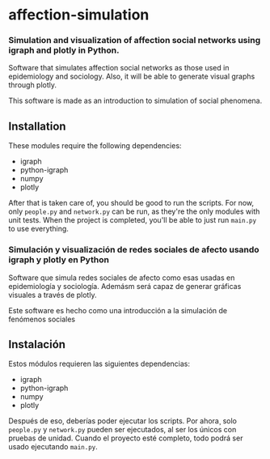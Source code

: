 # affection-simulation

### Simulation and visualization of affection social networks using igraph and plotly in Python.

Software that simulates affection social networks as those used in epidemiology and sociology. Also, it will be able
to generate visual graphs through plotly.

This software is made as an introduction to simulation of social phenomena.

## Installation
These modules require the following dependencies:
- igraph
- python-igraph
- numpy
- plotly

After that is taken care of, you should be good to run the scripts. For now, only `people.py` and `network.py`
can be run, as they're the only modules with unit tests. When the project is completed, you'll be able to just
run `main.py` to use everything.


### Simulación y visualización de redes sociales de afecto usando igraph y plotly en Python

Software que simula redes sociales de afecto como esas usadas en epidemiología y sociología. Ademásm será capaz de
generar gráficas visuales a través de plotly.

Este software es hecho como una introducción a la simulación de fenómenos sociales

## Instalación
Estos módulos requieren las siguientes dependencias:
- igraph
- python-igraph
- numpy
- plotly

Después de eso, deberías poder ejecutar los scripts. Por ahora¸ solo `people.py` y `network.py`
pueden ser ejecutados, al ser los únicos con pruebas de unidad. Cuando el proyecto esté completo,
todo podrá ser usado ejecutando `main.py`.
